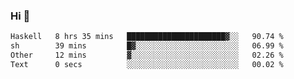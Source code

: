 ### Hi 👋

<!--START_SECTION:waka-->

```txt
Haskell   8 hrs 35 mins   ██████████████████████▓░░   90.74 %
sh        39 mins         █▓░░░░░░░░░░░░░░░░░░░░░░░   06.99 %
Other     12 mins         ▓░░░░░░░░░░░░░░░░░░░░░░░░   02.26 %
Text      0 secs          ░░░░░░░░░░░░░░░░░░░░░░░░░   00.02 %
```

<!--END_SECTION:waka-->
